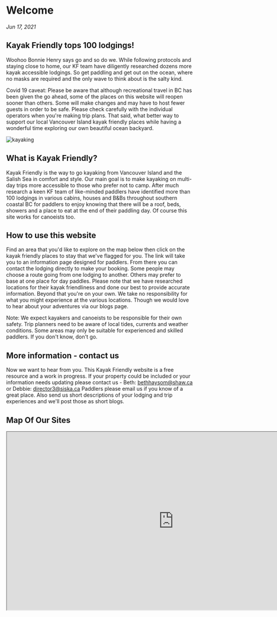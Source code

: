 # Welcome

*Jun 17, 2021*

## Kayak Friendly tops 100 lodgings!

Woohoo Bonnie Henry says go and so do we. While following protocols and staying close to home, our KF team have diligently researched dozens more kayak accessible lodgings. So get paddling and get out on the ocean, where no masks are required and the only wave to think about is the salty kind.

Covid 19 caveat: Please be aware that although recreational travel in BC has been given the go ahead, some of the places on this website will reopen sooner than others. Some will make changes and may have to host fewer guests in order to be safe. Please check carefully with the individual operators when you're making trip plans. That said, what better way to support our local Vancouver Island kayak friendly places while having a wonderful time exploring our own beautiful ocean backyard.
 
![kayaking](https://kayakfriendly.com/img/12.jpg)

## What is Kayak Friendly?

Kayak Friendly is the way to go kayaking from Vancouver Island and the Salish Sea in comfort and style. Our main goal is to make kayaking on multi-day trips more accessible to those who prefer not to camp. After much research a keen KF team of like-minded paddlers have identified more than 100 lodgings in various cabins, houses and B&Bs throughout southern coastal BC for paddlers to enjoy knowing that there will be a roof, beds, showers and a place to eat at the end of their paddling day. Of course this site works for canoeists too.

## How to use this website

Find an area that you'd like to explore on the map below then click on the kayak friendly places to stay that we've flagged for you. The link will take you to an information page designed for paddlers. From there you can contact the lodging  directly to make your booking. Some people may choose a route going from one lodging to another. Others may prefer to base at one place for day paddles.  Please note that we have researched locations for their kayak friendliness and done our best to provide accurate information. Beyond that you're on your own. We take no responsibility for what you might experience at the various locations. Though we would love to hear about your adventures via our blogs page.

Note: We expect kayakers and canoeists to be responsible for their own safety. Trip planners need to be aware of local tides, currents and weather conditions. Some areas may only be suitable for experienced and skilled paddlers. If you don't know, don't go. 

## More information - contact us

Now we want to hear from you. This Kayak Friendly website is a free resource and a work in progress. If your property could be included or your information needs updating please contact us - Beth:   bethhaysom@shaw.ca or Debbie: director3@siska.ca
Paddlers please email us if you know of a great place. Also send us short descriptions of your lodging and trip experiences and we'll post those as short blogs. 

## Map Of Our Sites

<iframe src="https://www.google.com/maps/d/embed?mid=1cRm9rBLq9bzLeRG05hVeY_ndT23i-mi9" width="900" height="480"></iframe>

